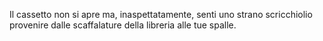 Il cassetto non si apre ma, inaspettatamente, senti uno strano scricchiolio provenire dalle scaffalature della libreria alle tue spalle.